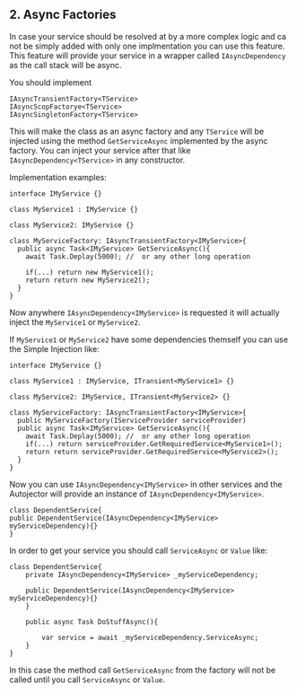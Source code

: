 
## 2. Async Factories

In case your service should be resolved at by a more complex logic and ca not be simply added with only one implmentation you can use this feature.
This feature will provide your service in a wrapper called `IAsyncDependency` as the call stack will be async.

You should implement 
```
IAsyncTransientFactory<TService>
IAsyncScopFactorye<TService>
IAsyncSingletonFactory<TService>
```
This will make the class as an async factory and any `TService` will be injected using the method `GetServiceAsync` implemented by the async factory.
You can inject your service after that like `IAsyncDependency<TService>` in any constructor.

Implementation examples:
```
interface IMyService {}

class MyService1 : IMyService {}

class MyService2: IMyService {}

class MyServiceFactory: IAsyncTransientFactory<IMyService>{
  public async Task<IMyService> GetServiceAsync(){
    await Task.Deplay(5000); //  or any other long operation

    if(...) return new MyService1();
    return return new MyService2();
  }
}
```
Now anywhere `IAsyncDependency<IMyService>` is requested it will actually inject the `MyService1` or `MyService2`.

If `MyService1` or `MyService2` have some dependencies themself you can use the Simple Injection like: 
```
interface IMyService {}

class MyService1 : IMyService, ITransient<MyService1> {}

class MyService2: IMyService, ITransient<MyService2> {}

class MyServiceFactory: IAsyncTransientFactory<IMyService>{
  public MyServiceFactory(IServiceProvider serviceProvider)
  public async Task<IMyService> GetServiceAsync(){
    await Task.Deplay(5000); //  or any other long operation
    if(...) return serviceProvider.GetRequiredService<MyService1>();
    return return serviceProvider.GetRequiredService<MyService2>();
  }
}
```
Now you can use `IAsyncDependency<IMyService>` in other services and the Autojector will provide an instance of `IAsyncDependency<IMyService>`.

```
class DependentService{
public DependentService(IAsyncDependency<IMyService> myServiceDependency){}
}
```

In order to get your service you should call `ServiceAsync` or `Value` like:
```
class DependentService{
    private IAsyncDependency<IMyService> _myServiceDependency;
    
    public DependentService(IAsyncDependency<IMyService> myServiceDependency){}
    }

    public async Task DoStuffAsync(){

        var service = await _myServiceDependency.ServiceAsync;
    }
}
```
In this case the method call `GetServiceAsync` from the factory will not be called until you call `ServiceAsync` or `Value`.